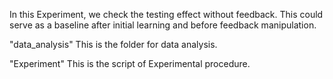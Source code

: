 In this Experiment, we check the testing effect without feedback. This could serve as a baseline after initial learning and before feedback manipulation.

"data_analysis"
This is the folder for data analysis.

"Experiment"
This is the script of Experimental procedure.